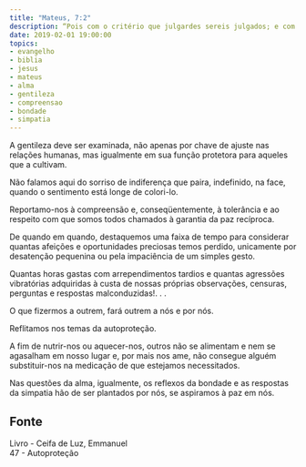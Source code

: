 ```yaml
---
title: "Mateus, 7:2"
description: “Pois com o critério que julgardes sereis julgados; e com a medida com que tiverdes medido vos medirão também”– Jesus
date: 2019-02-01 19:00:00
topics: 
- evangelho
- biblia
- jesus
- mateus
- alma
- gentileza
- compreensao
- bondade
- simpatia
---
```


A gentileza deve ser examinada, não apenas por chave de ajuste nas relações
humanas, mas igualmente em sua função protetora para aqueles que a cultivam.

Não falamos aqui do sorriso de indiferença que paira, indefinido, na face,
quando o sentimento está longe de colori-lo.

Reportamo-nos à compreensão e, conseqüentemente, à tolerância e ao respeito com
que somos todos chamados à garantia da paz recíproca.

De quando em quando, destaquemos uma faixa de tempo para considerar quantas
afeições e oportunidades preciosas temos perdido, unicamente por desatenção
pequenina ou pela impaciência de um simples gesto.

Quantas horas gastas com arrependimentos tardios e quantas agressões vibratórias
adquiridas à custa de nossas próprias observações, censuras, perguntas e
respostas malconduzidas!. . .

O que fizermos a outrem, fará outrem a nós e por nós.

Reflitamos nos temas da autoproteção.

A fim de nutrir-nos ou aquecer-nos, outros não se alimentam e nem se agasalham
em nosso lugar e, por mais nos ame, não consegue alguém substituir-nos na
medicação de que estejamos necessitados.

Nas questões da alma, igualmente, os reflexos da bondade e as respostas da
simpatia hão de ser plantados por nós, se aspiramos à paz em nós.


## Fonte
Livro - Ceifa de Luz, Emmanuel    
47 - Autoproteção
